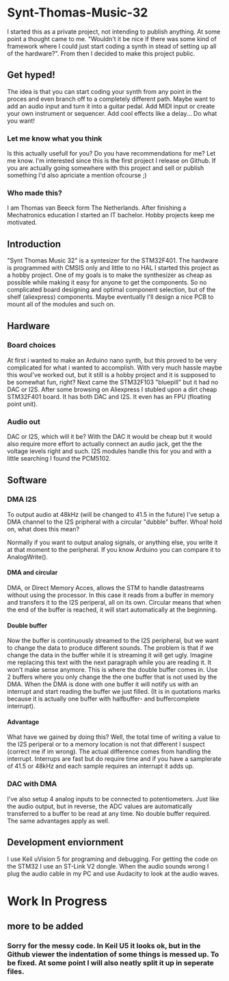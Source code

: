 # Synt-Thomas-Music-32
I started this as a private project, not intending to publish anything. At some point a thought came to me. "Wouldn't it be nice if there was some kind of framework where I could just start coding a synth in stead of setting up all of the hardware?". From then I decided to make this project public. 

## Get hyped!
The idea is that you can start coding your synth from any point in the proces and even branch off to a completely different path. Maybe want to add an audio input and turn it into a guitar pedal. Add MIDI input or create your own instrument or sequencer. Add cool effects like a delay... Do what you want!

### Let me know what you think
Is this actually usefull for you? Do you have recommendations for me? Let me know. I'm interested since this is the first project I release on Github.
If you are actually going somewhere with this project and sell or publish something I'd also apriciate a mention ofcourse ;) 

### Who made this?
I am Thomas van Beeck form The Netherlands. After finishing a Mechatronics education I started an IT bachelor. Hobby projects keep me motivated. 

## Introduction
"Synt Thomas Music 32" is a syntesizer for the STM32F401. The hardware is programmed with CMSIS only and little to no HAL
I started this project as a hobby project. One of my goals is to make the synthesizer as cheap as possible while making it easy for anyone to get the components. So no complicated board designing and optimal component selection, but of the shelf (aliexpress) components. Maybe eventually I'll design a nice PCB to mount all of the modules and such on.

## Hardware
### Board choices
At first i wanted to make an Arduino nano synth, but this proved to be very complicated for what i wanted to accomplish. With very much hassle maybe this woul've worked out, but it still is a hobby project and it is supposed to be somewhat fun, right? Next came the STM32F103 "bluepill" but it had no DAC or I2S. After some browsing on Aliexpress I stubled upon a dirt cheap STM32F401 board. It has both DAC and I2S. It even has an FPU (floating point unit).

### Audio out
DAC or I2S, which will it be? With the DAC it would be cheap but it would also require more effort to actually connect an audio jack, get the the voltage levels right and such. I2S modules handle this for you and with a little searching I found the PCM5102.


## Software
### DMA I2S
To output audio at 48kHz (will be changed to 41.5 in the future) I've setup a DMA channel to the I2S pripheral with a circular "dubble" buffer. Whoa! hold on, what does this mean? 

Normally if you want to output analog signals, or anything else, you write it at that moment to the peripheral. If you know Arduino you can compare it to AnalogWrite().

#### DMA and circular
DMA, or Direct Memory Acces, allows the STM to handle datastreams without using the processor. In this case it reads from a buffer in memory and transfers it to the I2S periperal, all on its own. Circular means that when the end of the buffer is reached, it will start automatically at the beginning. 

#### Double buffer
Now the buffer is continuously streamed to the I2S peripheral, but we want to change the data to produce different sounds. The problem is that if we change the data in the buffer while it is streaming it will get ugly. Imagine me replacing this text with the next paragraph while you are reading it. It won't make sense anymore. This is where the double buffer comes in. Use 2 buffers where you only change the the one buffer that is not used by the DMA. When the DMA is done with one buffer it will notify us with an interrupt and start reading the buffer we just filled. 
(It is in quotations marks because it is actually one buffer with halfbuffer- and buffercomplete interrupt).

#### Advantage
What have we gained by doing this? Well, the total time of writing a value to the I2S periperal or to a memory location is not that different I suspect (correct me if im wrong). The actual difference comes from handling the interrupt. Interrups are fast but do require time and if you have a samplerate of 41.5 or 48kHz and each sample requires an interrupt it adds up.

### DAC with DMA
I've also setup 4 analog inputs to be connected to potentiometers. Just like the audio output, but in reverse, the ADC values are automatically transferred to a buffer to be read at any time. No double buffer required. The same advantages apply as well.

## Development enviornment
I use Keil uVision 5 for programing and debugging.
For getting the code on the STM32 I use an ST-Link V2 dongle.
When the audio sounds wrong I plug the audio cable in my PC and use Audacity to look at the audio waves.

# Work In Progress
## more to be added
### Sorry for the messy code. In Keil U5 it looks ok, but in the Github viewer the indentation of some things is messed up. To be fixed. At some point I will also neatly split it up in seperate files.
